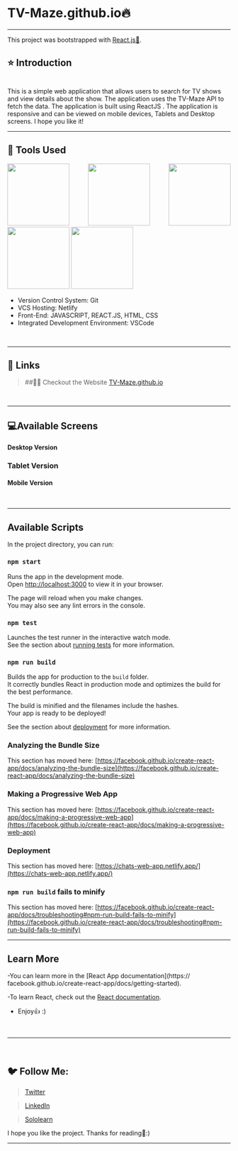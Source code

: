 <!-- Created by ★ Hemant ★ -->
# TV-Maze.github.io🔥
<hr/>

This project was bootstrapped with [React.js🚀](https://github.com/facebook/create-react-app).
<br/>

## ⭐ Introduction

<br />
This is a simple web application that allows users to search for TV shows and view details about the show. 
The application uses the TV-Maze API to fetch the data. 
The application is built using ReactJS . 
The application is responsive and can be viewed on mobile devices, Tablets and Desktop screens.
I hope you like it!
<br/>
<hr/>

## 🔨 Tools Used

<p align="justify">
<img height="140" width="140" src="https://www.w3.org/html/logo/downloads/HTML5_Logo_256.png">
<img height="140" width="140" src="https://logodix.com/logo/470309.png">
<img height="140" width="140" src="https://cdn-icons-png.flaticon.com/512/5968/5968292.png">
<img height="140" width="140" src="https://code.visualstudio.com/assets/apple-touch-icon.png">
<img height="140" width="140" src="https://picstatio.com/download/1280x1024/uhzu5z/reactJS-wallpaper.png">
</p>

-  Version Control System: Git
-  VCS Hosting: Netlify
-  Front-End: JAVASCRIPT, REACT.JS, HTML, CSS
-  Integrated Development Environment: VSCode
<br/>
<hr/>

## 🔗 Links

> ##💁‍♂️ Checkout the Website [TV-Maze.github.io](https://my-tv-maze.netlify.app/)
>
<br/>
<hr/>

## 💻Available Screens

#### Desktop Version
### Tablet Version
#### Mobile Version
<br/>
<hr/>

## Available Scripts

In the project directory, you can run:

### `npm start`

Runs the app in the development mode.\
Open [http://localhost:3000](http://localhost:3000) to view it in your browser.

The page will reload when you make changes.\
You may also see any lint errors in the console.

### `npm test`

Launches the test runner in the interactive watch mode.\
See the section about [running tests](https://facebook.github.io/create-react-app/docs/running-tests) for more information.

### `npm run build`

Builds the app for production to the `build` folder.\
It correctly bundles React in production mode and optimizes the build for the best performance.

The build is minified and the filenames include the hashes.\
Your app is ready to be deployed!

See the section about [deployment](https://facebook.github.io/create-react-app/docs/deployment) for more information.

### Analyzing the Bundle Size

This section has moved here: [https://facebook.github.io/create-react-app/docs/analyzing-the-bundle-size](https://facebook.github.io/create-react-app/docs/analyzing-the-bundle-size)

### Making a Progressive Web App

This section has moved here: [https://facebook.github.io/create-react-app/docs/making-a-progressive-web-app](https://facebook.github.io/create-react-app/docs/making-a-progressive-web-app)

### Deployment

This section has moved here: [https://chats-web-app.netlify.app/](https://chats-web-app.netlify.app/)

### `npm run build` fails to minify

This section has moved here: [https://facebook.github.io/create-react-app/docs/troubleshooting#npm-run-build-fails-to-minify](https://facebook.github.io/create-react-app/docs/troubleshooting#npm-run-build-fails-to-minify)
<br/>
<hr/>

## Learn More

-You can learn more in the [React App documentation](https://  facebook.github.io/create-react-app/docs/getting-started).

-To learn React, check out the [React documentation](https://reactjs.org/).
- Enjoy👍 :)
<br/>
<hr/>
<br/>

## 🐦 Follow Me:

> [Twitter](https://twitter.com/HemantkEtc116)

> [LinkedIn](https://www.linkedin.com/in/hemant-kumbhalkar-87393b235/)

> [Sololearn](https://www.sololearn.com/profile/24572821)

I hope you like the project. Thanks for reading🙋:)
<hr/>
<br/>
